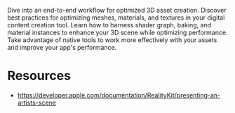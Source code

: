 Dive into an end-to-end workflow for optimized 3D asset creation. Discover best practices for optimizing meshes, materials, and textures in your digital content creation tool. Learn how to harness shader graph, baking, and material instances to enhance your 3D scene while optimizing performance. Take advantage of native tools to work more effectively with your assets and improve your app's performance.

# Resources
* https://developer.apple.com/documentation/RealityKit/presenting-an-artists-scene
